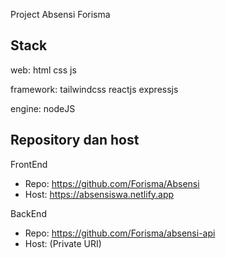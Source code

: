 Project Absensi Forisma

## Stack
web: html css js

framework: tailwindcss reactjs expressjs

engine: nodeJS


## Repository dan host
FrontEnd
- Repo: https://github.com/Forisma/Absensi
- Host: https://absensiswa.netlify.app

BackEnd
- Repo: https://github.com/Forisma/absensi-api
- Host: (Private URI)
